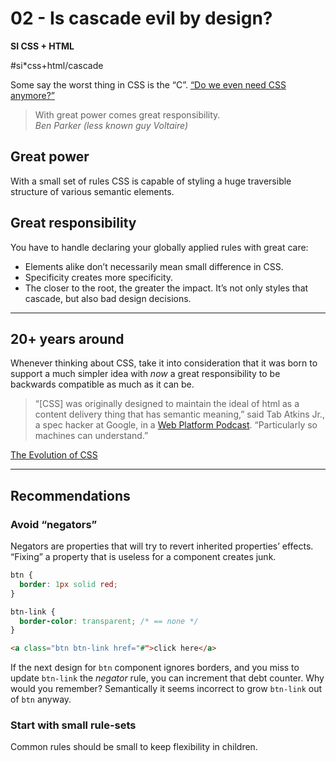 # 02 - Is cascade evil by design?

**SI CSS + HTML**

#si*css+html/cascade

Some say the worst thing in CSS is the “C”. [“Do we even need CSS anymore?”](https://css-tricks.com/the-debate-around-do-we-even-need-css-anymore/)

> With great power comes great responsibility.  
*Ben Parker (less known guy Voltaire)*

## Great power

With a small set of rules CSS is capable of styling a huge traversible structure of various semantic elements.

## Great responsibility

You have to handle declaring your globally applied rules with great care:

- Elements alike don’t necessarily mean small difference in CSS.
- Specificity creates more specificity.
- The closer to the root, the greater the impact. It’s not only styles that cascade, but also bad design decisions.

---

## 20+ years around

Whenever thinking about CSS, take it into consideration that it was born to support a much simpler idea with *now* a great responsibility to be backwards compatible as much as it can be.

> “[CSS] was originally designed to maintain the ideal of html as a content delivery thing that has semantic meaning,” said Tab Atkins Jr., a spec hacker at Google, in a [Web Platform Podcast](http://thewebplatform.libsyn.com/50-the-evolution-of-css). “Particularly so machines can understand.”

[The Evolution of CSS](https://blogs.adobe.com/creativecloud/the-evolution-of-css/)

---

## Recommendations

### Avoid “negators”

Negators are properties that will try to revert inherited properties’ effects. “Fixing” a property that is useless for a component creates junk.

```css
btn {
  border: 1px solid red;
}

btn-link {
  border-color: transparent; /* == none */
}
```

```html
<a class="btn btn-link href="#">click here</a>
```

If the next design for `btn` component ignores borders, and you miss to update `btn-link` the *negator* rule, you can increment that debt counter. Why would you remember? Semantically it seems incorrect to grow `btn-link` out of `btn` anyway.

### Start with small rule-sets

Common rules should be small to keep flexibility in children.
